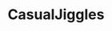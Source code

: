 ---
title: CasualJiggles
crosslinks:
- livven
- botwatch
- youtubefactsbot
- youtubot
- runwaynudity
- Celebs
- MelissaSandoval
- BustyPetite
- WatchItForThePlot
- BrasilOnReddit
- boobbounce
- lewronggeneration
- SSSniperWolfLust
- iskralawrence
- juicyasians
- alejandraguilmant
- joeyfisher
- Cherubesque
- SavannahBelle
- MassdropBot
---